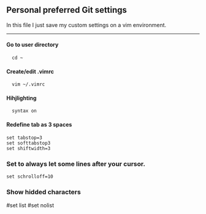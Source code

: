 ## Personal preferred Git settings
In this file I just save my custom settings on a vim environment.

---

#### Go to user directory
      cd ~

#### Create/edit .vimrc
      vim ~/.vimrc

#### Hihjlighting
      syntax on

#### Redefine tab as 3 spaces
	set tabstop=3
	set softtabstop3
	set shiftwidth=3

### Set to always let some lines after your cursor.
	set schrolloff=10

### Show hidded characters
#set list
#set nolist
